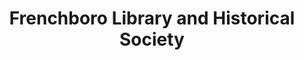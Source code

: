 ---
layout: repo
title: "Frenchboro Library and Historical Society"
id: 2698
permalink: repos/2698/
---